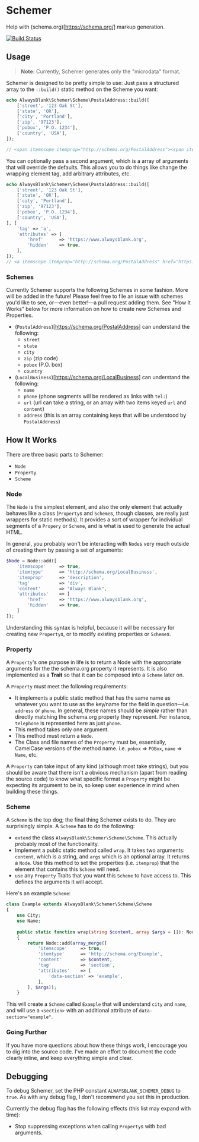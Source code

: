 # Schemer

Help with (schema.org)[https://schema.org/] markup generation.

[![Build Status](https://travis-ci.org/alwaysblank/schemer.svg?branch=master)](https://travis-ci.org/alwaysblank/schemer)

## Usage

> **Note:** Currently, Schemer generates only the "microdata" format.

Schemer is designed to be pretty simple to use: Just pass a structured array to the `::build()` static method on the Scheme you want:

```php
echo AlwaysBlank\Schemer\Scheme\PostalAddress::build([
    ['street', '123 Oak St'],
    ['state', 'OR'],
    ['city', 'Portland'],
    ['zip', '97123'],
    ['pobox', 'P.O. 1234'],
    ['country', 'USA'],
]);

// <span itemscope itemprop="http://schema.org/PostalAddress"><span itemprop="streetAddress">123 Oak St</span><span itemprop="addressRegion">OR</span><span itemprop="addressLocality">Portland</span><span itemprop="postalCode">97123</span><span itemprop="postOfficeBoxNumber">P.O. 1234</span><span itemprop="addressCountry">USA</span></span>
```

You can optionally pass a second argument, which is a array of arguments that will override the defaults. This allows you to do things like change the wrapping element tag, add arbitrary attributes, etc.

```php
echo AlwaysBlank\Schemer\Scheme\PostalAddress::build([
    ['street', '123 Oak St'],
    ['state', 'OR'],
    ['city', 'Portland'],
    ['zip', '97123'],
    ['pobox', 'P.O. 1234'],
    ['country', 'USA'],
], [
    'tag' => 'a',
    'attributes' => [
        'href'      => 'https://www.alwaysblank.org',
        'hidden'    => true,
    ],
]);
// <a itemscope itemprop="http://schema.org/PostalAddress" href="https://www.alwaysblank.org' hidden><span itemprop="streetAddress">123 Oak St</span><span itemprop="addressRegion">OR</span><span itemprop="addressLocality">Portland</span><span itemprop="postalCode">97123</span><span itemprop="postOfficeBoxNumber">P.O. 1234</span><span itemprop="addressCountry">USA</span></a>
```

### Schemes

Currently Schemer supports the following Schemes in some fashion. More will be added in the future! Please feel free to file an issue with schemes you'd like to see, or—even better!—a pull request adding them. See "How It Works" below for more information on how to create new Schemes and Properties.

- (`PostalAddress`)[https://schema.org/PostalAddress] can understand the following:
    - `street`
    - `state`
    - `city`
    - `zip` (zip code)
    - `pobox` (P.O. box)
    - `country`
- (`LocalBusiness`)[https://schema.org/LocalBusiness] can understand the following:
    - `name`
    - `phone` (phone segments will be rendered as links with `tel:`)
    - `url` (url can take a string, or an array with two items keyed `url` and `content`)
    - `address` (this is an array containing keys that will be understood by `PostalAddress`)
    
## How It Works

There are three basic parts to Schemer:

- `Node`
- `Property`
- `Scheme`

### Node

The `Node` is the simplest element, and also the only element that actually behaves like a class (`Property`s and `Scheme`s, though classes, are really just wrappers for static methods). It provides a sort of wrapper for individual segments of a `Propery` or `Scheme`, and is what is used to generate the actual HTML.

In general, you probably won't be interacting with `Node`s very much outside of creating them by passing a set of arguments:

```php
$Node = Node::add([
    'itemscope'     => true,
    'itemtype'      => 'http://schema.org/LocalBusiness',
    'itemprop'      => 'description',
    'tag'           => 'div',
    'content'       => "Always Blank",
    'attributes'    => [
        'href'      => 'https://www.alwaysblank.org',
        'hidden'    => true,
    ]
]);
```

Understanding this syntax is helpful, because it will be necessary for creating new `Property`s, or to modify existing properties or `Scheme`s.

### Property

A `Property`'s one purpose in life is to return a Node with the appropriate arguments for the the schema.org property it represents. It is also implemented as a **Trait** so that it can be composed into a `Scheme` later on.

A `Property` must meet the following requirements:

- It implements a public static method that has the same name as whatever you want to use as the key/name for the field in question—i.e. `address` or `phone`. In general, these names should be *simple* rather than directly matching the schema.org property they represent. For instance, `telephone` is represented here as just `phone`.
- This method takes only one argument.
- This method must return a `Node`.
- The Class and file names of the `Property` must be, essentially, CamelCase versions of the method name. i.e. `pobox` => `POBox`, `name` => `Name`, etc. 

A `Property` can take input of any kind (although most take strings), but you should be aware that there isn't a obvious mechanism (apart from reading the source code) to know what specific format a `Property` might be expecting its argument to be in, so keep user experience in mind when building these things.

### Scheme

A `Scheme` is the top dog; the final thing Schemer exists to do. They are surprisingly simple. A `Scheme` has to do the following:

- `extend` the class `AlwaysBlank\Schemer\Scheme\Scheme`. This actually probably most of the functionality.
- Implement a public static method called `wrap`. It takes two arguments: `content`, which is a string, and `args` which is an optional array. It returns a `Node`. Use this method to set the properties (i.e. `itemprop`) that the element that contains this `Scheme` will need.
- `use` any `Property` Traits that you want this `Scheme` to have access to. This defines the arguments it will accept.

Here's an example `Scheme`:

```php
class Example extends AlwaysBlank\Schemer\Scheme\Scheme
{
    use City;
    use Name;
    
    public static function wrap(string $content, array $args = []): Node
    {
        return Node::add(array_merge([
            'itemscope'     => true,
            'itemtype'      => 'http://schema.org/Example',
            'content'       => $content,
            'tag'           => 'section',
            'attributes'    => [
                'data-section' => 'example',
            ],
        ], $args));
    }
```

This will create a `Scheme` called `Example` that will understand `city` and `name`, and will use a `<section>` with an additional attribute of `data-section="example"`.

### Going Further

If you have more questions about how these things work, I encourage you to dig into the source code. I've made an effort to document the code clearly inline, and keep everything simple and clear.

## Debugging

To debug Schemer, set the PHP constant `ALWAYSBLANK_SCHEMER_DEBUG` to `true`. As with any debug flag, I don't recommend you set this in production.

Currently the debug flag has the following effects (this list may expand with time):

- Stop suppressing exceptions when calling `Property`s with bad arguments.